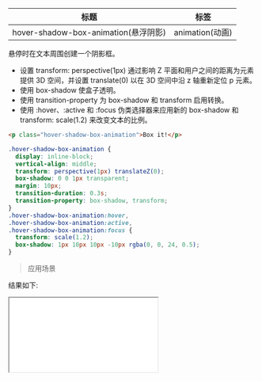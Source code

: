 | 标题                                 | 标签            |
| ------------------------------------ | --------------- |
| hover-shadow-box-animation(悬浮阴影) | animation(动画) |

悬停时在文本周围创建一个阴影框。

- 设置 transform: perspective(1px) 通过影响 Z 平面和用户之间的距离为元素提供 3D 空间，并设置 translate(0) 以在 3D 空间中沿 z 轴重新定位 p 元素。
- 使用 box-shadow 使盒子透明。
- 使用 transition-property 为 box-shadow 和 transform 启用转换。
- 使用 :hover、:active 和 :focus 伪类选择器来应用新的 box-shadow 和 transform: scale(1.2) 来改变文本的比例。

```html
<p class="hover-shadow-box-animation">Box it!</p>
```

```css
.hover-shadow-box-animation {
  display: inline-block;
  vertical-align: middle;
  transform: perspective(1px) translateZ(0);
  box-shadow: 0 0 1px transparent;
  margin: 10px;
  transition-duration: 0.3s;
  transition-property: box-shadow, transform;
}
.hover-shadow-box-animation:hover,
.hover-shadow-box-animation:active,
.hover-shadow-box-animation:focus {
  transform: scale(1.2);
  box-shadow: 1px 10px 10px -10px rgba(0, 0, 24, 0.5);
}
```

> 应用场景

<div class="code-editor" data-url="codes/css/html/hover-shadow-box-animation.html" data-language="html"></div>

结果如下:

<iframe src="codes/css/html/hover-shadow-box-animation.html"></iframe>
